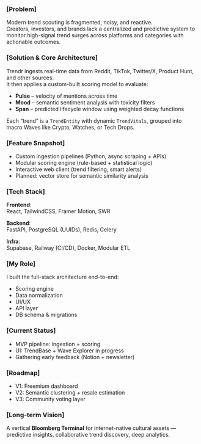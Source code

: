 ### [Problem]

Modern trend scouting is fragmented, noisy, and reactive.  
Creators, investors, and brands lack a centralized and predictive system to monitor high-signal trend surges across platforms and categories with actionable outcomes.

### [Solution & Core Architecture]

Trendr ingests real-time data from Reddit, TikTok, Twitter/X, Product Hunt, and other sources.  
It then applies a custom-built scoring model to evaluate:

- **Pulse** – velocity of mentions across time  
- **Mood** – semantic sentiment analysis with toxicity filters  
- **Span** – predicted lifecycle window using weighted decay functions  

Each “trend” is a `TrendEntity` with dynamic `TrendVitals`, grouped into macro Waves like Crypto, Watches, or Tech Drops.

### [Feature Snapshot]

- Custom ingestion pipelines (Python, async scraping + APIs)  
- Modular scoring engine (rule-based + statistical logic)  
- Interactive web client (trend filtering, smart alerts)  
- Planned: vector store for semantic similarity analysis  

### [Tech Stack]

**Frontend**:  
React, TailwindCSS, Framer Motion, SWR  

**Backend**:  
FastAPI, PostgreSQL (UUIDs), Redis, Celery  

**Infra**:  
Supabase, Railway (CI/CD), Docker, Modular ETL  

### [My Role]

I built the full-stack architecture end-to-end:  
- Scoring engine  
- Data normalization  
- UI/UX  
- API layer  
- DB schema & migrations  

### [Current Status]

- MVP pipeline: ingestion + scoring  
- UI: TrendBase + Wave Explorer in progress  
- Gathering early feedback (Notion + newsletter)

### [Roadmap]

- V1: Freemium dashboard  
- V2: Semantic clustering + resale estimation  
- V3: Community voting layer

### [Long-term Vision]

A vertical **Bloomberg Terminal** for internet-native cultural assets —  
predictive insights, collaborative trend discovery, deep analytics.
